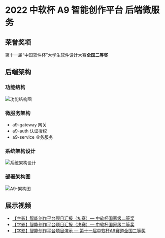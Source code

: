 # 2022 中软杯 A9 智能创作平台 后端微服务

## 荣誉奖项

第十一届“中国软件杯”大学生软件设计大赛**全国二等奖**

## 后端架构

### 功能结构

![功能结构图](https://tzq-oos-1.oss-cn-hangzhou.aliyuncs.com/img/%E5%8A%9F%E8%83%BD%E7%BB%93%E6%9E%84%E5%9B%BE.png)

### 微服务架构

- a9-gateway 网关
- a9-auth 认证授权
- a9-service 业务服务

### 系统架构设计

![系统架构设计](https://tzq-oos-1.oss-cn-hangzhou.aliyuncs.com/img/%E7%B3%BB%E7%BB%9F%E6%9E%B6%E6%9E%84%E8%AE%BE%E8%AE%A1.jpeg)

### 部署架构图

![A9-架构图](https://tzq-oos-1.oss-cn-hangzhou.aliyuncs.com/img/A9-%E6%9E%B6%E6%9E%84%E5%9B%BE.jpeg)

## 展示视频

- [【字影】智能创作平台项目汇报（初赛）— 中软杯国家级二等奖](https://www.bilibili.com/video/BV1Ce4y1f7o5/?vd_source=4f946a82d5a6ac393513125de2f908cc)
- [【字影】智能创作平台项目汇报（决赛）— 中软杯国家级二等奖](https://www.bilibili.com/video/BV1nt4y137qW/?vd_source=4f946a82d5a6ac393513125de2f908cc)
- [【字影】智能创作平台项目演示 — 第十一届中软杯A9赛道全国二等奖](https://www.bilibili.com/video/BV1KG411b73S/?spm_id_from=333.337.search-card.all.click&vd_source=4f946a82d5a6ac393513125de2f908cc)
